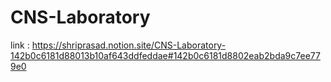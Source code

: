 # CNS-Laboratory
link : https://shriprasad.notion.site/CNS-Laboratory-142b0c6181d88013b10af643ddfeddae#142b0c6181d8802eab2bda9c7ee779e0
